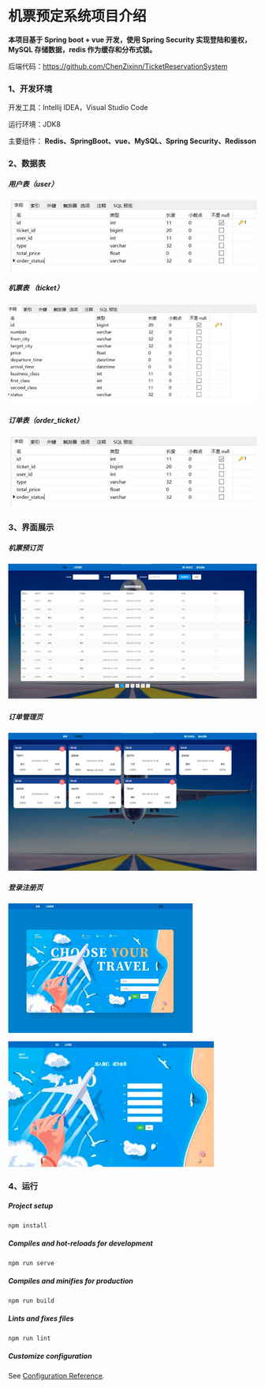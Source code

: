 # **机票预定**系统项目介绍

**本项目基于 Spring boot + vue 开发，使用 Spring Security 实现登陆和鉴权，MySQL 存储数据，redis 作为缓存和分布式锁。**

后端代码：https://github.com/ChenZixinn/TicketReservationSystem

### 1、开发环境

开发工具：Intellij IDEA，Visual Studio Code

运行环境：JDK8

主要组件： **Redis、SpringBoot、vue、MySQL、Spring Security、Redisson**

### 2、数据表

##### 用户表（user）

![image-20230613132402727](./README.assets/image-20230613132402727.png)

##### 机票表 （ticket）

![image-20230613132425367](./README.assets/image-20230613132425367.png)

##### 订单表（order_ticket）

![image-20230613132444726](./README.assets/image-20230613132444726.png)

### 3、界面展示

##### 机票预订页

##### ![image-20230613132514532](./README.assets/image-20230613132514532.png)

##### 订单管理页

![image-20230613132530259](./README.assets/image-20230613132530259.png)

##### **登录注册页**

![image-20230613132558394](./README.assets/image-20230613132558394.png)

![image-20230613132607322](./README.assets/image-20230613132607322.png)

### 4、运行

##### Project setup

```
npm install
```

##### Compiles and hot-reloads for development

```
npm run serve
```

##### Compiles and minifies for production

```
npm run build
```

##### Lints and fixes files

```
npm run lint
```

##### Customize configuration

See [Configuration Reference](https://cli.vuejs.org/config/).
